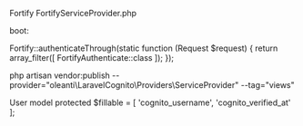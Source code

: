 Fortify
FortifyServiceProvider.php

boot:

Fortify::authenticateThrough(static function (Request $request) {
    return array_filter([
        FortifyAuthenticate::class
    ]);
});



php artisan vendor:publish --provider="oleanti\LaravelCognito\Providers\ServiceProvider" --tag="views"



User model 
    protected $fillable = [
        'cognito_username',
        'cognito_verified_at'
    ];
